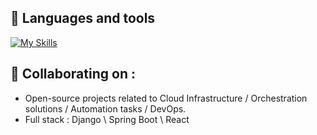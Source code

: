 
## 👀 Languages and tools
[![My Skills](https://skillicons.dev/icons?i=python,kubernetes,docker,git,ansible,openstack,aws,azure,jenkins,django,nextjs,spring,nodejs,react,angular,cs,cpp)](https://skillicons.dev)

## 👀  Collaborating on : 
- Open-source projects related to Cloud Infrastructure / Orchestration solutions / Automation tasks / DevOps.
- Full stack : Django \ Spring Boot \ React



